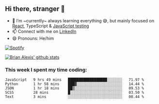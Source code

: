## Hi there, stranger 👋

- 🌱 I’m ~currently~ always learning everything 😅, but mainly focused on [React](https://courseit.com.ar/cursos/frontend-avanzado-2020), TypeScript & [JavaScript testing](https://testingjavascript.com/)
- 📫 Connect with me on [LinkedIn](https://www.linkedin.com/in/brian-alexis/)
- 😄 Pronouns: He/him

[![Spotify](https://novatorem-nine-beige.vercel.app/api/spotify)](https://open.spotify.com/user/21ttbyunhf56rp6soqidgfk2q)

[![Brian Alexis' github stats](https://github-readme-stats-sepia-two.vercel.app/api?username=brrianalexis&show_icons=true&hide_border=true?count_private=true)](https://github.com/brrianalexis/github-readme-stats)

### This week I spent my time coding:
<!--START_SECTION:waka-->
```text
JavaScript   9 hrs 49 mins   ██████████████████░░░░░░░   71.97 % 
Python       1 hr 58 mins    ███▓░░░░░░░░░░░░░░░░░░░░░   14.44 % 
JSON         1 hr 18 mins    ██▒░░░░░░░░░░░░░░░░░░░░░░   09.53 % 
SCSS         28 mins         █░░░░░░░░░░░░░░░░░░░░░░░░   03.50 % 
Text         3 mins          ░░░░░░░░░░░░░░░░░░░░░░░░░   00.44 % 
```
<!--END_SECTION:waka-->
